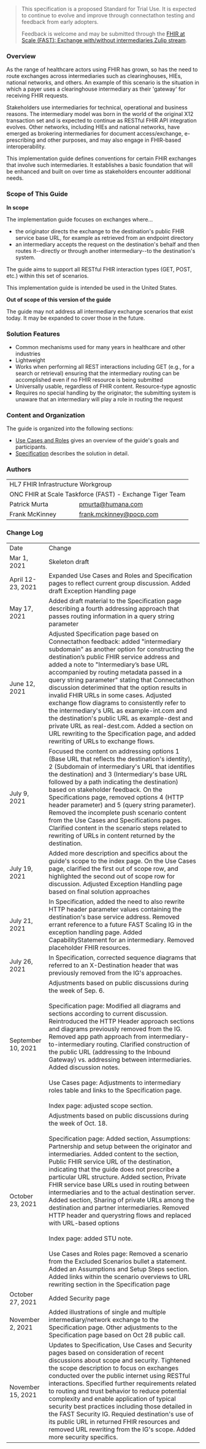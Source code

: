 ﻿<blockquote class="note-to-balloters">
<p>
This specification is a proposed Standard for Trial Use. It is expected to continue to evolve and improve through connectathon testing and feedback from early adopters. 
</p>
<p>
Feedback is welcome and may be submitted through the <a href="https://chat.fhir.org/#narrow/stream/264775-FHIR-at.20Scale.20.28FAST.29.3A.20Exchange.20with.2Fwithout.20intermediaries">FHIR at Scale (FAST): Exchange with/without intermediaries Zulip stream</a>.
</p>
</blockquote>



<p></p>

### Overview

As the range of healthcare actors using FHIR has grown, so has the need to route exchanges across intermediaries such as clearinghouses, HIEs, national networks, and others. An example of this scenario is the situation in which a payer uses a clearinghouse intermediary as their 'gateway' for receiving FHIR requests. 

Stakeholders use intermediaries for technical, operational and business reasons. The intermediary model was born in the world of the original X12 transaction set and is expected to continue as RESTful FHIR API integration evolves. Other networks, including HIEs and national networks, have emerged as brokering intermediaries for document access/exchange, e-prescribing and other purposes, and may also engage in FHIR-based interoperability.

This implementation guide defines conventions for certain FHIR exchanges that involve such intermediaries. It establishes a basic foundation that will be enhanced and built on over time as stakeholders encounter additional needs.

<p></p>

### Scope of This Guide

**In scope**

The implementation guide focuses on exchanges where...

- the originator directs the exchange to the destination's public FHIR service base URL, for example as retrieved from an endpoint directory
- an intermediary accepts the request on the destination's behalf and then routes it--directly or through another intermediary--to the destination's system.

The guide aims to support all RESTful FHIR interaction types (GET, POST, etc.) within this set of scenarios.

This implementation guide is intended be used in the United States.

<p></p>

**Out of scope of this version of the guide**

The guide may not address all intermediary exchange scenarios that exist today. It may be expanded to cover those in the future. 

<p></p>

### Solution Features

- Common mechanisms used for many years in healthcare and other industries
- Lightweight
- Works when performing all REST interactions including GET (e.g., for a search or retrieval) ensuring that the intermediary routing can be accomplished even if no FHIR resource is being submitted
- Universally usable, regardless of FHIR content. Resource-type agnostic
- Requires no special handling by the originator; the submitting system is unaware that an intermediary will play a role in routing the request

<p></p>

### Content and Organization

The guide is organized into the following sections:

- [Use Cases and Roles](use-cases.html) gives an overview of the guide's goals and participants.
- [Specification](specification.html) describes the solution in detail.

<p></p>

### Authors

  <table class="grid">
    <tbody>
	  <tr>
		<td colspan="2">HL7 FHIR Infrastructure Workgroup</td>
  	  </tr>
	  <tr>
		<td colspan="2">ONC FHIR at Scale Taskforce (FAST) - Exchange Tiger Team</td>
  	  </tr>
	  <tr>
		<td>Patrick Murta</td>
		<td><a href="mailto:pmurta@humana.com">pmurta@humana.com</a></td>
	  </tr>
	  <tr>
		<td>Frank McKinney</td>
		<td><a href="mailto:frank.mckinney@pocp.com">frank.mckinney@pocp.com</a></td>
	  </tr>
	</tbody>
  </table>

<p></p>

### Change Log

  <table class="grid">
    <tbody>
	  <tr>
		<td>Date</td>
		<td>Change</td>
  	  </tr>
	  <tr>
		<td>Mar 1, 2021</td>
		<td>Skeleton draft</td>
  	  </tr>
	  <tr>
		<td>April 12-23, 2021</td>
		<td>Expanded Use Cases and Roles and Specification pages to reflect current group discussion. Added draft Exception Handling page</td>
  	  </tr>
	  <tr>
		<td>May 17, 2021</td>
		<td>Added draft material to the Specification page describing a fourth addressing approach that passes routing information in a query string parameter</td>
  	  </tr>
	  <tr>
		<td>June 12, 2021</td>
		<td>Adjusted Specification page based on Connectathon feedback: added "intermediary subdomain" as another option for constructing the destination’s public FHIR service address and added a note to "Intermediary’s base URL accompanied by routing metadata passed in a query string parameter" stating that Connectathon discussion deterimined that the option results in invalid FHIR URLs in some cases.    Adjusted exchange flow diagrams to consistently refer to the intermediary's URL as example-int.com and the destination's public URL as example-dest and private URL as real-dest.com.   Added a section on URL rewriting to the Specification page, and added rewriting of URLs to exchange flows.</td>
  	  </tr>
	  <tr>
		<td>July 9, 2021</td>
		<td>Focused the content on addressing options 1 (Base URL that reflects the destination's identity), 2 (Subdomain of intermediary's URL that identifies the destination) and 3 (Intermediary's base URL followed by a path indicating the destination) based on stakeholder feedback. On the Specifications page, removed options 4 (HTTP header parameter) and 5 (query string parameter). Removed the incomplete push scenario content from the Use Cases and Specifications pages. Clarified content in the scenario steps related to rewriting of URLs in content returned by the destination.</td>
  	  </tr>
	  <tr>
		<td>July 19, 2021</td>
		<td>Added more description and specifics about the guide's scope to the index page. On the Use Cases page, clarified the first out of scope row, and highlighted the second out of scope row for discussion. Adjusted Exception Handling page based on final solution approaches</td>
  	  </tr>
	  <tr>
		<td>July 21, 2021</td>
		<td>In Specification, added the need to also rewrite HTTP header parameter values containing the destination's base service address. Removed errant reference to a future FAST Scaling IG in the exception handling page. Added CapabilityStatement for an intermediary. Removed placeholder FHIR resources.</td>
  	  </tr>
	  <tr>
		<td>July 26, 2021</td>
		<td>In Specification, corrected sequence diagrams that referred to an X-Destination header that was previously removed from the IG's approaches.</td>
  	  </tr>
	  <tr>
		<td>September 10, 2021</td>
		<td>Adjustments based on public discussions during the week of Sep. 6. <br><br>Specification page: Modified all diagrams and sections according to current discussion. Reintroduced the HTTP Header approach sections and diagrams previously removed from the IG. Removed app path approach from intermediary-to-intermediary routing. Clarified construction of the public URL (addressing to the Inbound Gateway) vs. addressing between intermediaries. Added discussion notes. <br><br>Use Cases page: Adjustments to intermediary roles table and links to the Specification page. <br><br>Index page: adjusted scope section.</td>
  	  </tr>
	  <tr>
		<td>October 23, 2021</td>
		<td>Adjustments based on public discussions during the week of Oct. 18. <br><br>Specification page: Added section, Assumptions: Partnership and setup between the originator and intermediaries. Added content to the section, Public FHIR service URL of the destination, indicating that the guide does not prescribe a particular URL structure. Added section, Private FHIR service base URLs used in routing between intermediaries and to the actual destination server. Added section, Sharing of private URLs among the destination and partner intermediaries. Removed HTTP header and querystring flows and replaced with URL-based options
 <br><br>Index page: added STU note. <br><br>Use Cases and Roles page: Removed a scenario from the Excluded Scenarios bullet a statement. Added an Assumptions and Setup Steps section. Added links within the scenario overviews to URL rewriting section in the Specification page</td>
  	  </tr>
	<tr>
		<td>October 27, 2021</td>
		<td>Added Security page</td>
  	  </tr>
        <tr>
		<td>November 2, 2021</td>
		<td>Added illustrations of single and multiple intermediary/network exchange to the Specification page. Other adjustments to the Specification page based on Oct 28 public call.</td>
  	  </tr>
        <tr>
		<td>November 15, 2021</td>
		<td>Updates to Specification, Use Cases and Security pages based on consideration of recent discussions about scope and security. Tightened the scope description to focus on exchanges conducted over the public internet using RESTful interactions. Specified further requirements related to routing and trust behavior to reduce potential complexity and enable application of typical security best practices including those detailed in the FAST Security IG. Requied destination's use of its public URL in returned FHIR resources and removed URL rewriting from the IG's scope. Added more security specifics.</td>
  	  </tr>
   </tbody>
  </table>



<br />















